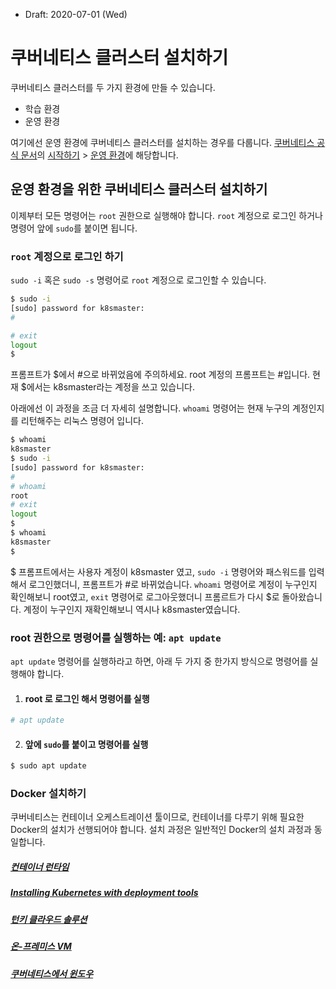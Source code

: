 * Draft: 2020-07-01 (Wed)

# 쿠버네티스 클러스터 설치하기

쿠버네티스 클러스터를 두 가지 환경에 만들 수 있습니다.

* 학습 환경
* 운영 환경

여기에선 운영 환경에 쿠버네티스 클러스터를 설치하는 경우를 다룹니다. [쿠버네티스 공식 문서](https://kubernetes.io/ko/docs/home/)의 [시작하기](https://kubernetes.io/ko/docs/setup/) > [운영 환경](https://kubernetes.io/ko/docs/setup/production-environment/)에 해당합니다.

## 운영 환경을 위한 쿠버네티스 클러스터 설치하기

이제부터 모든 명령어는 `root` 권한으로 실행해야 합니다. `root` 계정으로 로그인 하거나 명령어 앞에 `sudo`를 붙이면 됩니다.

### `root` 계정으로 로그인 하기

`sudo -i` 혹은 `sudo -s` 명령어로 `root` 계정으로 로그인할 수 있습니다.

```bash
$ sudo -i
[sudo] password for k8smaster: 
# 
```

```bash
# exit
logout
$
```

프롬프트가 $에서 #으로 바뀌었음에 주의하세요. root 계정의 프롬프트는 #입니다. 현재 $에서는 k8smaster라는 계정을 쓰고 있습니다.

아래에선 이 과정을 조금 더 자세히 설명합니다. `whoami` 명령어는 현재 누구의 계정인지를 리턴해주는 리눅스 명령어 입니다.

```bash
$ whoami
k8smaster
$ sudo -i
[sudo] password for k8smaster: 
#
# whoami
root
# exit
logout
$
$ whoami
k8smaster
$
```

$ 프롬프트에서는 사용자 계정이 k8smaster 였고, `sudo -i` 명령어와 패스워드를 입력해서 로그인했더니, 프롬프트가 #로 바뀌었습니다. `whoami` 명령어로 계정이 누구인지 확인해보니  root였고, `exit` 명령어로 로그아웃했더니 프롬르트가 다시 $로 돌아왔습니다. 계정이 누구인지 재확인해보니 역시나 k8smaster였습니다.

### root 권한으로 명령어를 실행하는 예: `apt update`

`apt update` 명령어를 실행하라고 하면, 아래 두 가지 중 한가지 방식으로 명령어를 실행해야 합니다.

1. #### root 로 로그인 해서 명령어를 실행

```bash
# apt update
```

2. #### 앞에 `sudo`를 붙이고 명령어를 실행

```bash
$ sudo apt update
```

### Docker 설치하기

쿠버네티스는 컨테이너 오케스트레이션 툴이므로, 컨테이너를 다루기 위해 필요한 Docker의 설치가 선행되어야 합니다. 설치 과정은 일반적인 Docker의 설치 과정과 동일합니다.







##### [컨테이너 런타임](https://kubernetes.io/ko/docs/setup/production-environment/container-runtimes/)

##### [Installing Kubernetes with deployment tools](https://kubernetes.io/ko/docs/setup/production-environment/tools/)

##### [턴키 클라우드 솔루션](https://kubernetes.io/ko/docs/setup/production-environment/turnkey/)

##### [온-프레미스 VM](https://kubernetes.io/ko/docs/setup/production-environment/on-premises-vm/)

##### [쿠버네티스에서 윈도우](https://kubernetes.io/ko/docs/setup/production-environment/windows/)